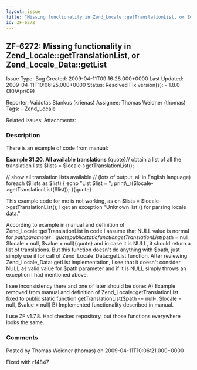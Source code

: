 ```yaml
---
layout: issue
title: "Missing functionality in Zend_Locale::getTranslationList, or Zend_Locale_Data::getList"
id: ZF-6272
---
```


ZF-6272: Missing functionality in Zend\_Locale::getTranslationList, or Zend\_Locale\_Data::getList
--------------------------------------------------------------------------------------------------

 Issue Type: Bug Created: 2009-04-11T09:16:28.000+0000 Last Updated: 2009-04-11T10:06:25.000+0000 Status: Resolved Fix version(s): - 1.8.0 (30/Apr/09)
 
 Reporter:  Vaidotas Stankus (krienas)  Assignee:  Thomas Weidner (thomas)  Tags: - Zend\_Locale
 
 Related issues: 
 Attachments: 
### Description

There is an example of code from manual:

__Example 31.20. All available translations__ {quote}// obtain a list of all the translation lists $lists = $locale->getTranslationList();

// show all translation lists available // (lots of output, all in English language) foreach ($lists as $list) { echo "List $list = "; print\_r($locale->getTranslationList($list)); }{quote}

This example code for me is not working, as on $lists = $locale->getTranslationList(); I get an exception "Unknown list () for parsing locale data."

According to example in manual and definition of Zend\_Locale::getTranslationList in code I assume that NULL value is normal for $path parameter: {quote}public static function getTranslationList($path = null, $locale = null, $value = null){quote} and in case it is NULL, it should return a list of translations. But this function doesn't do anything with $path, just simply use it for call of Zend\_Locale\_Data::getList function. After reviewing Zend\_Locale\_Data::getList implementation, I see that it doesn't consider NULL as valid value for $path parameter and if it is NULL simply throws an exception I had mentioned above.

I see inconsistency there and one of later should be done: A) Example removed from manual and definition of Zend\_Locale::getTranslationList fixed to public static function getTranslationList($path -= null-, $locale = null, $value = null) B) Implemented functionality described in manual.

I use ZF v1.7.8. Had checked repository, but those functions everywhere looks the same.

 

 

### Comments

Posted by Thomas Weidner (thomas) on 2009-04-11T10:06:21.000+0000

Fixed with r14847

 

 
